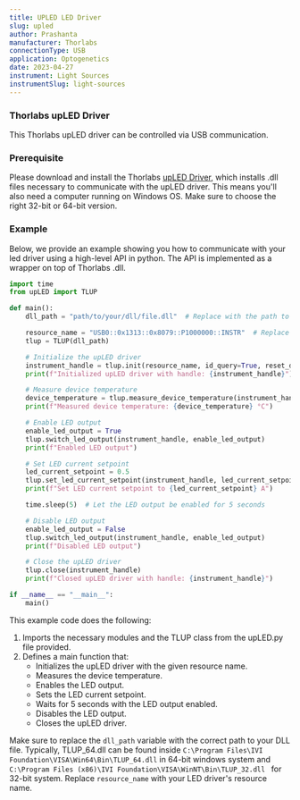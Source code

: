 ```yaml
---
title: UPLED LED Driver
slug: upled
author: Prashanta
manufacturer: Thorlabs
connectionType: USB
application: Optogenetics
date: 2023-04-27
instrument: Light Sources
instrumentSlug: light-sources
---
```



### **Thorlabs upLED Driver**
This Thorlabs upLED driver can be controlled via USB communication.

### **Prerequisite**
Please download and install the Thorlabs [upLED Driver](https://www.thorlabs.com/software_pages/ViewSoftwarePage.cfm?Code=upSERIES), which installs .dll files necessary to communicate with the upLED driver. This means you'll also need a computer running on Windows OS. Make sure to choose the right 32-bit or 64-bit version. 


### **Example**
Below, we provide an example showing you how to communicate with your led driver using a high-level API in python. The API is implemented as a wrapper on top of Thorlabs .dll.

```python
import time
from upLED import TLUP

def main():
    dll_path = "path/to/your/dll/file.dll"  # Replace with the path to your DLL file.

    resource_name = "USB0::0x1313::0x8079::P1000000::INSTR"  # Replace with your upLED driver's resource name. Replace with the path to your DLL file. TLUP_64.dll for 64-bit system and TLUP_32.dll for 32-bit system.
    tlup = TLUP(dll_path)

    # Initialize the upLED driver
    instrument_handle = tlup.init(resource_name, id_query=True, reset_device=True)
    print(f"Initialized upLED driver with handle: {instrument_handle}")

    # Measure device temperature
    device_temperature = tlup.measure_device_temperature(instrument_handle)
    print(f"Measured device temperature: {device_temperature} °C")

    # Enable LED output
    enable_led_output = True
    tlup.switch_led_output(instrument_handle, enable_led_output)
    print(f"Enabled LED output")

    # Set LED current setpoint
    led_current_setpoint = 0.5
    tlup.set_led_current_setpoint(instrument_handle, led_current_setpoint)
    print(f"Set LED current setpoint to {led_current_setpoint} A")

    time.sleep(5)  # Let the LED output be enabled for 5 seconds

    # Disable LED output
    enable_led_output = False
    tlup.switch_led_output(instrument_handle, enable_led_output)
    print(f"Disabled LED output")

    # Close the upLED driver
    tlup.close(instrument_handle)
    print(f"Closed upLED driver with handle: {instrument_handle}")

if __name__ == "__main__":
    main()
```

This example code does the following:

1. Imports the necessary modules and the TLUP class from the upLED.py file provided.
2. Defines a main function that:
    - Initializes the upLED driver with the given resource name.
    - Measures the device temperature.
    - Enables the LED output.
    - Sets the LED current setpoint.
    - Waits for 5 seconds with the LED output enabled.
    - Disables the LED output.
    - Closes the upLED driver.

Make sure to replace the `dll_path` variable with the correct path to your DLL file. Typically, TLUP_64.dll can be found inside `C:\Program Files\IVI Foundation\VISA\Win64\Bin\TLUP_64.dll` in 64-bit windows system and `C:\Program Files (x86)\IVI Foundation\VISA\WinNT\Bin\TLUP_32.dll ` for 32-bit system. Replace `resource_name` with your LED driver's resource name.
